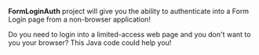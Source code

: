 **FormLoginAuth** project will give you the ability to authenticate into a Form Login page from a non-browser application!

Do you need to login into a limited-access web page and you don't want to you your browser?
This Java code could help you!